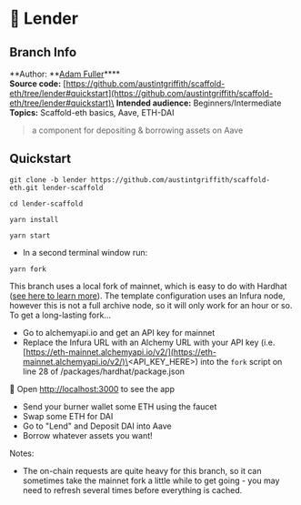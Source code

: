 # 👻 Lender

## Branch Info

**Author: **[Adam Fuller](https://github.com/azf20)****\
**Source code:** [https://github.com/austintgriffith/scaffold-eth/tree/lender#quickstart](https://github.com/austintgriffith/scaffold-eth/tree/lender#quickstart)\
**Intended audience:** Beginners/Intermediate\
**Topics:** Scaffold-eth basics, Aave, ETH-DAI

> a component for depositing & borrowing assets on Aave

## Quickstart

```
git clone -b lender https://github.com/austintgriffith/scaffold-eth.git lender-scaffold

cd lender-scaffold
```

```
yarn install
```

```
yarn start
```

* In a second terminal window run:

```
yarn fork
```

This branch uses a local fork of mainnet, which is easy to do with Hardhat ([see here to learn more](https://hardhat.org/guides/mainnet-forking.html)). The template configuration uses an Infura node, however this is not a full archive node, so it will only work for an hour or so. To get a long-lasting fork...

* Go to alchemyapi.io and get an API key for mainnet
* Replace the Infura URL with an Alchemy URL with your API key (i.e. [https://eth-mainnet.alchemyapi.io/v2/](https://eth-mainnet.alchemyapi.io/v2/)\<API\_KEY\_HERE>) into the `fork` script on line 28 of /packages/hardhat/package.json

📱 Open [http://localhost:3000](http://localhost:3000) to see the app

* Send your burner wallet some ETH using the faucet
* Swap some ETH for DAI
* Go to "Lend" and Deposit DAI into Aave
* Borrow whatever assets you want!

Notes:

* The on-chain requests are quite heavy for this branch, so it can sometimes take the mainnet fork a little while to get going - you may need to refresh several times before everything is cached.
